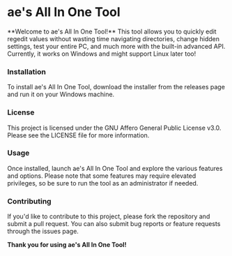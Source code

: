 <h1>ae's All In One Tool</h1>
**Welcome to ae's All In One Tool!** This tool allows you to quickly edit regedit values without wasting time navigating directories, change hidden settings, test your entire PC, and much more with the built-in advanced API. Currently, it works on Windows and might support Linux later too!

<h3>Installation</h3>
To install ae's All In One Tool, download the installer from the releases page and run it on your Windows machine.

<h3>License</h3>
This project is licensed under the GNU Affero General Public License v3.0. Please see the LICENSE file for more information.

<h3>Usage</h3>
Once installed, launch ae's All In One Tool and explore the various features and options. Please note that some features may require elevated privileges, so be sure to run the tool as an administrator if needed.

<h3>Contributing</h3>
If you'd like to contribute to this project, please fork the repository and submit a pull request. You can also submit bug reports or feature requests through the issues page.

**Thank you for using ae's All In One Tool!**